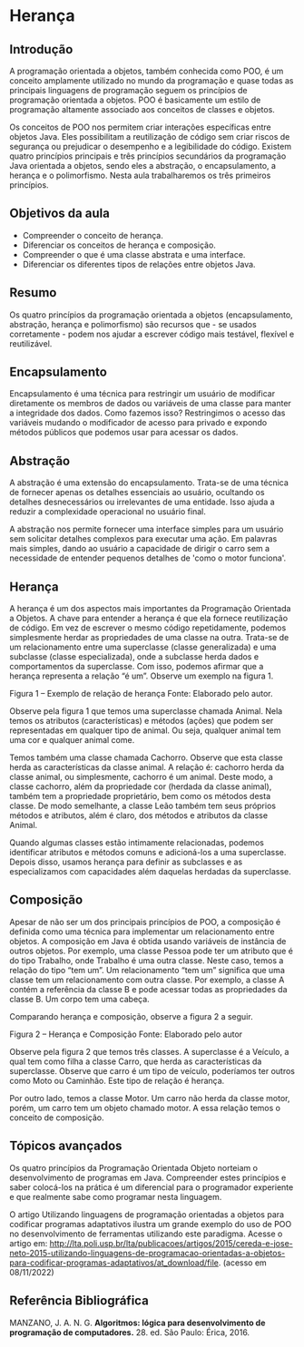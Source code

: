 # **Herança**
## **Introdução**

A programação orientada a objetos, também conhecida como POO, é um conceito amplamente utilizado no mundo da programação e quase todas as principais linguagens de programação seguem os princípios de programação orientada a objetos. POO é basicamente um estilo de programação altamente associado aos conceitos de classes e objetos.

Os conceitos de POO nos permitem criar interações específicas entre objetos Java. Eles possibilitam a reutilização de código sem criar riscos de segurança ou prejudicar o desempenho e a legibilidade do código. Existem quatro princípios principais e três princípios secundários da programação Java orientada a objetos, sendo eles a abstração, o encapsulamento, a herança e o polimorfismo. Nesta aula trabalharemos os três primeiros princípios.

## **Objetivos da aula**

* Compreender o conceito de herança.
* Diferenciar os conceitos de herança e composição.
* Compreender o que é uma classe abstrata e uma interface.
* Diferenciar os diferentes tipos de relações entre objetos Java.

## **Resumo**

Os quatro princípios da programação orientada a objetos (encapsulamento, abstração, herança e polimorfismo) são recursos que - se usados ​​corretamente - podem nos ajudar a escrever código mais testável, flexível e reutilizável.

## **Encapsulamento**

Encapsulamento é uma técnica para restringir um usuário de modificar diretamente os membros de dados ou variáveis ​​de uma classe para manter a integridade dos dados. Como fazemos isso? Restringimos o acesso das variáveis ​​mudando o modificador de acesso para privado e expondo métodos públicos que podemos usar para acessar os dados.

## **Abstração**

A abstração é uma extensão do encapsulamento. Trata-se de uma técnica de fornecer apenas os detalhes essenciais ao usuário, ocultando os detalhes desnecessários ou irrelevantes de uma entidade. Isso ajuda a reduzir a complexidade operacional no usuário final.

A abstração nos permite fornecer uma interface simples para um usuário sem solicitar detalhes complexos para executar uma ação. Em palavras mais simples, dando ao usuário a capacidade de dirigir o carro sem a necessidade de entender pequenos detalhes de 'como o motor funciona'.

## **Herança**

A herança é um dos aspectos mais importantes da Programação Orientada a Objetos. A chave para entender a herança é que ela fornece reutilização de código. Em vez de escrever o mesmo código repetidamente, podemos simplesmente herdar as propriedades de uma classe na outra. Trata-se de um relacionamento entre uma superclasse (classe generalizada) e uma subclasse (classe especializada), onde a subclasse herda dados e comportamentos da superclasse. Com isso, podemos afirmar que a herança representa a relação “é um”. Observe um exemplo na figura 1.



Figura 1 – Exemplo de relação de herança Fonte: Elaborado pelo autor.

Observe pela figura 1 que temos uma superclasse chamada Animal. Nela temos os atributos (características) e métodos (ações) que podem ser representadas em qualquer tipo de animal. Ou seja, qualquer animal tem uma cor e qualquer animal come.

Temos também uma classe chamada Cachorro. Observe que esta classe herda as características da classe animal. A relação é: cachorro herda da classe animal, ou simplesmente, cachorro é um animal. Deste modo, a classe cachorro, além da propriedade cor (herdada da classe animal), também tem a propriedade proprietário, bem como os métodos desta classe. De modo semelhante, a classe Leão também tem seus próprios métodos e atributos, além é claro, dos métodos e atributos da classe Animal.

Quando algumas classes estão intimamente relacionadas, podemos identificar atributos e métodos comuns e adicioná-los a uma superclasse. Depois disso, usamos herança para definir as subclasses e as especializamos com capacidades além daquelas herdadas da superclasse.


## **Composição**

Apesar de não ser um dos principais princípios de POO, a composição é definida como uma técnica para implementar um relacionamento entre objetos. A composição em Java é obtida usando variáveis ​​de instância de outros objetos. Por exemplo, uma classe Pessoa pode ter um atributo que é do tipo Trabalho, onde Trabalho é uma outra classe. Neste caso, temos a relação do tipo “tem um”. Um relacionamento “tem um” significa que uma classe tem um relacionamento com outra classe. Por exemplo, a classe A contém a referência da classe B e pode acessar todas as propriedades da classe B. Um corpo tem uma cabeça.

Comparando herança e composição, observe a figura 2 a seguir.



Figura 2 – Herança e Composição Fonte: Elaborado pelo autor

Observe pela figura 2 que temos três classes. A superclasse é a Veículo, a qual tem como filha a classe Carro, que herda as características da superclasse. Observe que carro é um tipo de veículo, poderíamos ter outros como Moto ou Caminhão. Este tipo de relação é herança.

Por outro lado, temos a classe Motor. Um carro não herda da classe motor, porém, um carro tem um objeto chamado motor. A essa relação temos o conceito de composição.

## **Tópicos avançados**

Os quatro princípios da Programação Orientada Objeto norteiam o desenvolvimento de programas em Java. Compreender estes princípios e saber colocá-los na prática é um diferencial para o programador experiente e que realmente sabe como programar nesta linguagem.

O artigo Utilizando linguagens de programação orientadas a objetos para codificar programas adaptativos ilustra um grande exemplo do uso de POO no desenvolvimento de ferramentas utilizando este paradigma. Acesse o artigo em: <http://lta.poli.usp.br/lta/publicacoes/artigos/2015/cereda-e-jose-neto-2015-utilizando-linguagens-de-programacao-orientadas-a-objetos-para-codificar-programas-adaptativos/at_download/file>. (acesso em 08/11/2022)

## **Referência Bibliográfica**

MANZANO, J. A. N. G. **Algoritmos: lógica para desenvolvimento de programação de computadores.** 28. ed. São Paulo: Érica, 2016.